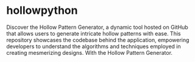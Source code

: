 # hollowpython
Discover the Hollow Pattern Generator, a dynamic tool hosted on GitHub that allows users to generate intricate hollow patterns with ease. This repository showcases the codebase behind the application, empowering developers to understand the algorithms and techniques employed in creating mesmerizing designs. With the Hollow Pattern Generator.
